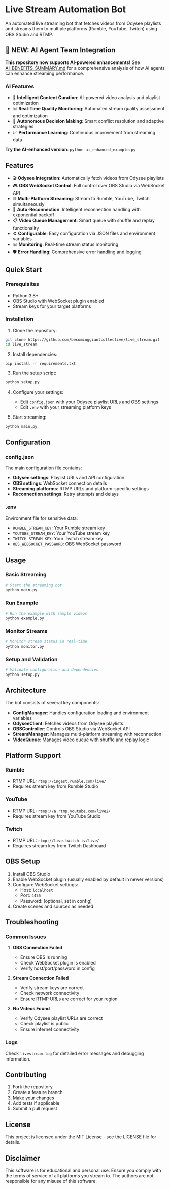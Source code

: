 # Live Stream Automation Bot

An automated live streaming bot that fetches videos from Odysee playlists and streams them to multiple platforms (Rumble, YouTube, Twitch) using OBS Studio and RTMP.

## 🤖 NEW: AI Agent Team Integration

**This repository now supports AI-powered enhancements!** See [AI_BENEFITS_SUMMARY.md](AI_BENEFITS_SUMMARY.md) for a comprehensive analysis of how AI agents can enhance streaming performance.

### AI Features
- 🎯 **Intelligent Content Curation**: AI-powered video analysis and playlist optimization
- 📊 **Real-Time Quality Monitoring**: Automated stream quality assessment and optimization
- 🔄 **Autonomous Decision Making**: Smart conflict resolution and adaptive strategies
- 📈 **Performance Learning**: Continuous improvement from streaming data

**Try the AI-enhanced version**: `python ai_enhanced_example.py`

## Features

- 🎬 **Odysee Integration**: Automatically fetch videos from Odysee playlists
- 🎮 **OBS WebSocket Control**: Full control over OBS Studio via WebSocket API
- 🌐 **Multi-Platform Streaming**: Stream to Rumble, YouTube, Twitch simultaneously
- 🔄 **Auto-Reconnection**: Intelligent reconnection handling with exponential backoff
- 📋 **Video Queue Management**: Smart queue with shuffle and replay functionality
- ⚙️ **Configurable**: Easy configuration via JSON files and environment variables
- 📊 **Monitoring**: Real-time stream status monitoring
- 🛡️ **Error Handling**: Comprehensive error handling and logging

## Quick Start

### Prerequisites

- Python 3.8+
- OBS Studio with WebSocket plugin enabled
- Stream keys for your target platforms

### Installation

1. Clone the repository:
```bash
git clone https://github.com/becominggiantcollective/live_stream.git
cd live_stream
```

2. Install dependencies:
```bash
pip install -r requirements.txt
```

3. Run the setup script:
```bash
python setup.py
```

4. Configure your settings:
   - Edit `config.json` with your Odysee playlist URLs and OBS settings
   - Edit `.env` with your streaming platform keys

5. Start streaming:
```bash
python main.py
```

## Configuration

### config.json

The main configuration file contains:

- **Odysee settings**: Playlist URLs and API configuration
- **OBS settings**: WebSocket connection details
- **Streaming platforms**: RTMP URLs and platform-specific settings
- **Reconnection settings**: Retry attempts and delays

### .env

Environment file for sensitive data:

- `RUMBLE_STREAM_KEY`: Your Rumble stream key
- `YOUTUBE_STREAM_KEY`: Your YouTube stream key  
- `TWITCH_STREAM_KEY`: Your Twitch stream key
- `OBS_WEBSOCKET_PASSWORD`: OBS WebSocket password

## Usage

### Basic Streaming

```bash
# Start the streaming bot
python main.py
```

### Run Example

```bash
# Run the example with sample videos
python example.py
```

### Monitor Streams

```bash
# Monitor stream status in real-time
python monitor.py
```

### Setup and Validation

```bash
# Validate configuration and dependencies
python setup.py
```

## Architecture

The bot consists of several key components:

- **ConfigManager**: Handles configuration loading and environment variables
- **OdyseeClient**: Fetches videos from Odysee playlists
- **OBSController**: Controls OBS Studio via WebSocket API
- **StreamManager**: Manages multi-platform streaming with reconnection
- **VideoQueue**: Manages video queue with shuffle and replay logic

## Platform Support

### Rumble
- RTMP URL: `rtmp://ingest.rumble.com/live/`
- Requires stream key from Rumble Studio

### YouTube
- RTMP URL: `rtmp://a.rtmp.youtube.com/live2/`
- Requires stream key from YouTube Studio

### Twitch
- RTMP URL: `rtmp://live.twitch.tv/live/`
- Requires stream key from Twitch Dashboard

## OBS Setup

1. Install OBS Studio
2. Enable WebSocket plugin (usually enabled by default in newer versions)
3. Configure WebSocket settings:
   - Host: `localhost`
   - Port: `4455`
   - Password: (optional, set in config)
4. Create scenes and sources as needed

## Troubleshooting

### Common Issues

1. **OBS Connection Failed**
   - Ensure OBS is running
   - Check WebSocket plugin is enabled
   - Verify host/port/password in config

2. **Stream Connection Failed**
   - Verify stream keys are correct
   - Check network connectivity
   - Ensure RTMP URLs are correct for your region

3. **No Videos Found**
   - Verify Odysee playlist URLs are correct
   - Check playlist is public
   - Ensure internet connectivity

### Logs

Check `livestream.log` for detailed error messages and debugging information.

## Contributing

1. Fork the repository
2. Create a feature branch
3. Make your changes
4. Add tests if applicable
5. Submit a pull request

## License

This project is licensed under the MIT License - see the LICENSE file for details.

## Disclaimer

This software is for educational and personal use. Ensure you comply with the terms of service of all platforms you stream to. The authors are not responsible for any misuse of this software.
